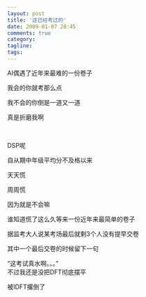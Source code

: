 ```yaml
---
layout: post
title: '这已经考过的'
date: 2009-01-07 20:45
comments: true
category: 
tagline: 
tags:
---
```

    

AI偶遇了近年来最难的一份卷子 

我会的你就考那么点 

我不会的你倒是一道又一道 

真是折磨我啊 

  

DSP呢 

自从期中年级平均分不及格以来 

天天慌 

周周慌 

因为就是不会嘛 

谁知道慌了这么久等来一份近年来最简单的卷子 

据监考大人说某考场最后就剩3个人没有提早交卷 

其中一个最后交卷的时候留下一句 

“这考试真水啊。。。”  
不过我还是没把DFT彻底摆平 

被IDFT撂倒了  
